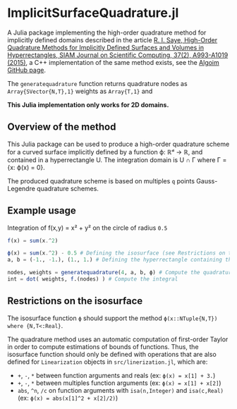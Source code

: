 # ImplicitSurfaceQuadrature.jl
A Julia package implementing the high-order quadrature method for implicitly defined domains described in the article
[R. I. Saye, High-Order Quadrature Methods for Implicitly Defined Surfaces and Volumes in Hyperrectangles, SIAM Journal on Scientific Computing, 37(2), A993-A1019 (2015)](http://dx.doi.org/10.1137/140966290), a C++ implementation of the same method exists, see the [Algoim GitHub page](https://algoim.github.io/).

The `generatequadrature` function returns quadrature nodes as `Array{SVector{N,T},1}` weights as `Array{T,1}` and 

**This Julia implementation only works for 2D domains.**

## Overview of the method
This Julia package can be used to produce a high-order quadrature scheme for a curved surface implicitly defined by a function ϕ: ℝᵈ → ℝ, and contained in a hyperrectangle U.
The integration domain is U ∩ Γ where Γ = {x: ϕ(x) = 0}.

The produced quadrature scheme is based on multiples `q` points Gauss-Legendre quadrature schemes.

## Example usage
Integration of f(x,y) = x² + y² on the circle of radius `0.5`
```julia
f(x) = sum(x.^2)

ϕ(x) = sum(x.^2) - 0.5 # Defining the isosurface (see Restrictions on the isosurface below)
a, b = (-1., -1.), (1., 1.) # Defining the hyperrectangle containing the integration domain

nodes, weights = generatequadrature(4, a, b, ϕ) # Compute the quadrature scheme, with 4 points Gauss-Legendre quadratures
int = dot( weights, f.(nodes) ) # Compute the integral
```

## Restrictions on the isosurface
The isosurface function `ϕ` should support the method `ϕ(x::NTuple{N,T}) where {N,T<:Real}`.

The quadrature method uses an automatic computation of first-order Taylor in order to compute estimations of bounds of functions.
Thus, the isosurface function should only be defined with operations that are also defined for `Linearization` objects in `src/linerization.jl`, which are:
- `+`, `-`, `*` between function arguments and reals (ex: `ϕ(x) = x[1] + 3.`)
- `+`, `-`, `*` between multiples function arguments (ex: `ϕ(x) = x[1] + x[2]`)
- `abs`, `^n`, `/c` on function arguments with `isa(n,Integer)` and `isa(c,Real)` (ex: `ϕ(x) = abs(x[1]^2 + x[2]/2)`)



